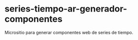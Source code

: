 # series-tiempo-ar-generador-componentes
Micrositio para generar componentes web de series de tiempo.
